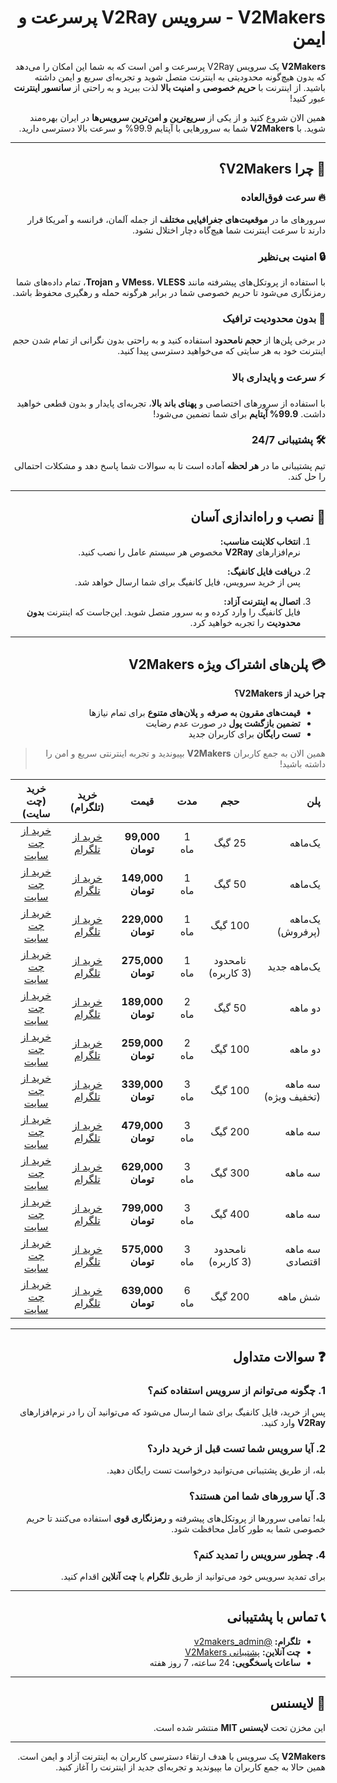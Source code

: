 <div dir="rtl">

# V2Makers - سرویس V2Ray پرسرعت و ایمن

**V2Makers** یک سرویس V2Ray پرسرعت و امن است که به شما این امکان را می‌دهد که بدون هیچ‌گونه محدودیتی به اینترنت متصل شوید و تجربه‌ای سریع و ایمن داشته باشید. از اینترنت با **حریم خصوصی** و **امنیت بالا** لذت ببرید و به راحتی از **سانسور اینترنت** عبور کنید!

همین الان شروع کنید و از یکی از **سریع‌ترین و امن‌ترین سرویس‌ها** در ایران بهره‌مند شوید. با **V2Makers** شما به سرورهایی با آپتایم 99.9% و سرعت بالا دسترسی دارید.

---

## 🌟 چرا V2Makers؟

### 🔥 سرعت فوق‌العاده
سرورهای ما در **موقعیت‌های جغرافیایی مختلف** از جمله آلمان، فرانسه و آمریکا قرار دارند تا سرعت اینترنت شما هیچ‌گاه دچار اختلال نشود.

### 🔒 امنیت بی‌نظیر
با استفاده از پروتکل‌های پیشرفته مانند **VMess**، **VLESS** و **Trojan**، تمام داده‌های شما رمزنگاری می‌شود تا حریم خصوصی شما در برابر هرگونه حمله و رهگیری محفوظ باشد.

### 💨 بدون محدودیت ترافیک
در برخی پلن‌ها از **حجم نامحدود** استفاده کنید و به راحتی بدون نگرانی از تمام شدن حجم اینترنت خود به هر سایتی که می‌خواهید دسترسی پیدا کنید.

### ⚡ سرعت و پایداری بالا
با استفاده از سرورهای اختصاصی و **پهنای باند بالا**، تجربه‌ای پایدار و بدون قطعی خواهید داشت. **99.9% آپتایم** برای شما تضمین می‌شود!

### 🛠 پشتیبانی 24/7
تیم پشتیبانی ما در **هر لحظه** آماده است تا به سوالات شما پاسخ دهد و مشکلات احتمالی را حل کند.

---

## 🚀 نصب و راه‌اندازی آسان

1. **انتخاب کلاینت مناسب:**  
   نرم‌افزارهای **V2Ray** مخصوص هر سیستم عامل را نصب کنید.
   
2. **دریافت فایل کانفیگ:**  
   پس از خرید سرویس، فایل کانفیگ برای شما ارسال خواهد شد.

3. **اتصال به اینترنت آزاد:**  
   فایل کانفیگ را وارد کرده و به سرور متصل شوید. این‌جاست که اینترنت **بدون محدودیت** را تجربه خواهید کرد.

---

## 💳 پلن‌های اشتراک ویژه V2Makers

**چرا خرید از V2Makers؟**  
- **قیمت‌های مقرون به صرفه** و **پلان‌های متنوع** برای تمام نیازها
- **تضمین بازگشت پول** در صورت عدم رضایت
- **تست رایگان** برای کاربران جدید

> همین الان به جمع کاربران **V2Makers** بپیوندید و تجربه اینترنتی سریع و امن را داشته باشید!

| پلن | حجم | مدت | قیمت | خرید (تلگرام) | خرید (چت سایت) |
|-----:|:----:|:-----:|:-----:|:------------------------------:|:------------------------------:|
| یک‌ماهه | 25 گیگ | 1 ماه | **99,000 تومان** | [خرید از تلگرام](https://t.me/v2makers_admin) | [خرید از چت سایت](https://v2makers.example.com/chat) |
| یک‌ماهه | 50 گیگ | 1 ماه | **149,000 تومان** | [خرید از تلگرام](https://t.me/v2makers_admin) | [خرید از چت سایت](https://v2makers.example.com/chat) |
| یک‌ماهه (پرفروش) | 100 گیگ | 1 ماه | **229,000 تومان** | [خرید از تلگرام](https://t.me/v2makers_admin) | [خرید از چت سایت](https://v2makers.example.com/chat) |
| یک‌ماهه جدید | نامحدود (3 کاربره) | 1 ماه | **275,000 تومان** | [خرید از تلگرام](https://t.me/v2makers_admin) | [خرید از چت سایت](https://v2makers.example.com/chat) |
| دو ماهه | 50 گیگ | 2 ماه | **189,000 تومان** | [خرید از تلگرام](https://t.me/v2makers_admin) | [خرید از چت سایت](https://v2makers.example.com/chat) |
| دو ماهه | 100 گیگ | 2 ماه | **259,000 تومان** | [خرید از تلگرام](https://t.me/v2makers_admin) | [خرید از چت سایت](https://v2makers.example.com/chat) |
| سه ماهه (تخفیف ویژه) | 100 گیگ | 3 ماه | **339,000 تومان** | [خرید از تلگرام](https://t.me/v2makers_admin) | [خرید از چت سایت](https://v2makers.example.com/chat) |
| سه ماهه | 200 گیگ | 3 ماه | **479,000 تومان** | [خرید از تلگرام](https://t.me/v2makers_admin) | [خرید از چت سایت](https://v2makers.example.com/chat) |
| سه ماهه | 300 گیگ | 3 ماه | **629,000 تومان** | [خرید از تلگرام](https://t.me/v2makers_admin) | [خرید از چت سایت](https://v2makers.example.com/chat) |
| سه ماهه | 400 گیگ | 3 ماه | **799,000 تومان** | [خرید از تلگرام](https://t.me/v2makers_admin) | [خرید از چت سایت](https://v2makers.example.com/chat) |
| سه ماهه اقتصادی | نامحدود (3 کاربره) | 3 ماه | **575,000 تومان** | [خرید از تلگرام](https://t.me/v2makers_admin) | [خرید از چت سایت](https://v2makers.example.com/chat) |
| شش ماهه | 200 گیگ | 6 ماه | **639,000 تومان** | [خرید از تلگرام](https://t.me/v2makers_admin) | [خرید از چت سایت](https://v2makers.example.com/chat) |

---

## ❓ سوالات متداول

### 1. چگونه می‌توانم از سرویس استفاده کنم؟
پس از خرید، فایل کانفیگ برای شما ارسال می‌شود که می‌توانید آن را در نرم‌افزارهای **V2Ray** وارد کنید.

### 2. آیا سرویس شما تست قبل از خرید دارد؟
بله، از طریق پشتیبانی می‌توانید درخواست تست رایگان دهید.

### 3. آیا سرورهای شما امن هستند؟
بله! تمامی سرورها از پروتکل‌های پیشرفته و **رمزنگاری قوی** استفاده می‌کنند تا حریم خصوصی شما به طور کامل محافظت شود.

### 4. چطور سرویس را تمدید کنم؟
برای تمدید سرویس خود می‌توانید از طریق **تلگرام** یا **چت آنلاین** اقدام کنید.

---

## 📞 تماس با پشتیبانی

- **تلگرام:** [@v2makers_admin](https://t.me/v2makers_admin)  
- **چت آنلاین:** [پشتیبانی V2Makers](https://v2makers.example.com/chat)  
- **ساعات پاسخگویی:** 24 ساعته، 7 روز هفته

---

## 📜 لایسنس

این مخزن تحت **لایسنس MIT** منتشر شده است.

---

**V2Makers** یک سرویس با هدف ارتقاء دسترسی کاربران به اینترنت آزاد و ایمن است. همین حالا به جمع کاربران ما بپیوندید و تجربه‌ای جدید از اینترنت را آغاز کنید.

</div>
